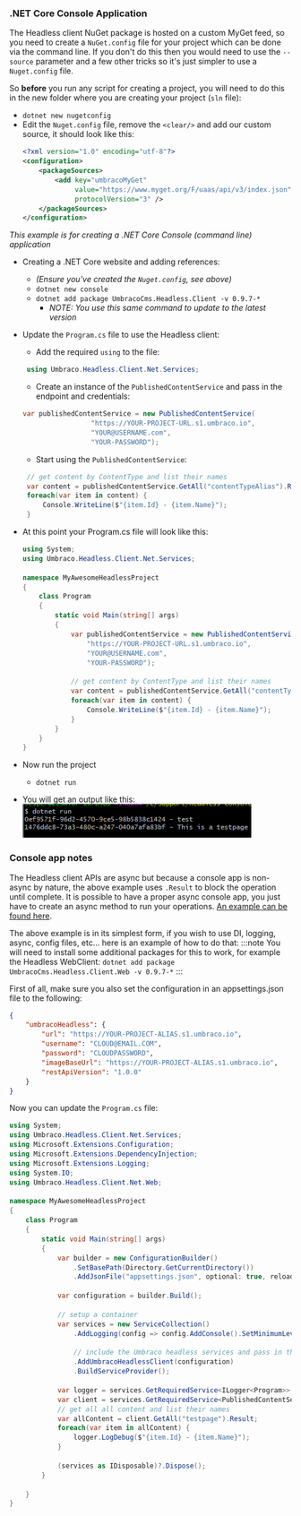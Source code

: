 ### .NET Core Console Application

The Headless client NuGet package is hosted on a custom MyGet feed, so you need to create a `NuGet.config` file for your project which can be done via the command line. If you don't do this then you would need to use the `--source` parameter and a few other tricks so it's just simpler to use a `Nuget.config` file. 

So __before__ you run any script for creating a project, you will need to do this in the new folder where you are creating your project (`sln` file):

* `dotnet new nugetconfig`
* Edit the `Nuget.config` file, remove the `<clear/>` and add our custom source, it should look like this:
    ```xml
    <?xml version="1.0" encoding="utf-8"?>
    <configuration>
        <packageSources>
            <add key="umbracoMyGet" 
                 value="https://www.myget.org/F/uaas/api/v3/index.json" 
                 protocolVersion="3" />
        </packageSources>
    </configuration>
    ```
_This example is for creating a .NET Core Console (command line) application_

* Creating a .NET Core website and adding references:
   * _(Ensure you've created the `Nuget.config`, see above)_
   * `dotnet new console`
   * `dotnet add package UmbracoCms.Headless.Client -v 0.9.7-*`
      * _NOTE: You use this same command to update to the latest version_
* Update the `Program.cs` file to use the Headless client:
   * Add the required `using` to the file:
   ```csharp
    using Umbraco.Headless.Client.Net.Services;
   ```
   * Create an instance of the `PublishedContentService` and pass in the endpoint and credentials:
   ```csharp
   var publishedContentService = new PublishedContentService(
                    "https://YOUR-PROJECT-URL.s1.umbraco.io",
                    "YOUR@USERNAME.com",
                    "YOUR-PASSWORD");
   ```
   * Start using the `PublishedContentService`:
   ```csharp
    // get content by ContentType and list their names
    var content = publishedContentService.GetAll("contentTypeAlias").Result;
    foreach(var item in content) {
        Console.WriteLine($"{item.Id} - {item.Name}");
    }
   ```
* At this point your Program.cs file  will look like this:
    ```csharp
    using System;
    using Umbraco.Headless.Client.Net.Services;

    namespace MyAwesomeHeadlessProject
    {
        class Program
        {
            static void Main(string[] args)
            {
                var publishedContentService = new PublishedContentService(
                    "https://YOUR-PROJECT-URL.s1.umbraco.io",
                    "YOUR@USERNAME.com",
                    "YOUR-PASSWORD");            
                
                // get content by ContentType and list their names
                var content = publishedContentService.GetAll("contentTypeAlias").Result;
                foreach(var item in content) {
                    Console.WriteLine($"{item.Id} - {item.Name}");
                }
            }  
        }
    }

    ```

* Now run the project
   * `dotnet run`
* You will get an output like this:
    ![Console output](images/Console-output.png)

### Console app notes

The Headless client APIs are async but because a console app is non-async by nature, the above example uses `.Result` to block the operation until complete. It is possible to have a proper async console app, you just have to create an async method to run your operations. [An example can be found here](https://stackoverflow.com/a/17630538/694494).

The above example is in its simplest form, if you wish to use DI, logging, async, config files, etc... here is an example of how to do that:
:::note
You will need to install some additional packages for this to work, for example the Headless WebClient:
`dotnet add package UmbracoCms.Headless.Client.Web -v 0.9.7-*`
:::

First of all, make sure you also set the configuration in an appsettings.json file to the following:

```json
{
    "umbracoHeadless": {
        "url": "https://YOUR-PROJECT-ALIAS.s1.umbraco.io",
        "username": "CLOUD@EMAIL.COM",
        "password": "CLOUDPASSWORD",
        "imageBaseUrl": "https://YOUR-PROJECT-ALIAS.s1.umbraco.io",
        "restApiVersion": "1.0.0"
    }
}
```

Now you can update the `Program.cs` file:

```csharp
using System;
using Umbraco.Headless.Client.Net.Services;
using Microsoft.Extensions.Configuration;
using Microsoft.Extensions.DependencyInjection;
using Microsoft.Extensions.Logging;
using System.IO;
using Umbraco.Headless.Client.Net.Web;

namespace MyAwesomeHeadlessProject
{
    class Program
    {
        static void Main(string[] args)
        {
            var builder = new ConfigurationBuilder()
                .SetBasePath(Directory.GetCurrentDirectory())
                .AddJsonFile("appsettings.json", optional: true, reloadOnChange: true);

            var configuration = builder.Build();

            // setup a container
            var services = new ServiceCollection()
                .AddLogging(config => config.AddConsole().SetMinimumLevel(LogLevel.Debug))
                
                // include the Umbraco headless services and pass in the config instance
                .AddUmbracoHeadlessClient(configuration)
                .BuildServiceProvider();

            var logger = services.GetRequiredService<ILogger<Program>>();
            var client = services.GetRequiredService<PublishedContentService>();
            // get all all content and list their names
            var allContent = client.GetAll("testpage").Result;
            foreach(var item in allContent) {
                logger.LogDebug($"{item.Id} - {item.Name}");
            }

            (services as IDisposable)?.Dispose();
        }
    
    }
}

```
